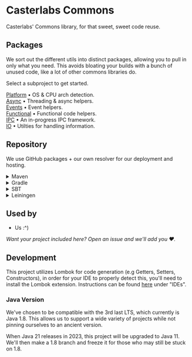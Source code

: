 # Casterlabs Commons

Casterlabs' Commons library, for that sweet, sweet code reuse.

## Packages

We sort out the different utils into distinct packages, allowing you to pull in only what you need. This avoids bloating your builds with a bunch of unused code, like a lot of other commons libraries do.

Select a subproject to get started.

[Platform](/platform/) &bull; OS & CPU arch detection.  
[Async](/async/) &bull; Threading & async helpers.  
[Events](/events/) &bull; Event helpers.  
[Functional](/functional/) &bull; Functional code helpers.  
[IPC](/ipc/) &bull; An in-progress IPC framework.  
[IO](/io/) &bull; Utilties for handling information.

## Repository

We use GitHub packages + our own resolver for our deployment and hosting.

<details>
  <summary>Maven</summary>
  
  ```xml
  <repositories>
    <repository>
      <id>casterlabs-maven</id>
      <url>https://repo.casterlabs.co/maven</url>
    </repository>
  </repositories>
  ```
</details>

<details>
  <summary>Gradle</summary>
  
  ```gradle
allprojects {
	repositories {
		maven { url 'https://repo.casterlabs.co/maven' }
	}
}
  ```
</details>

<details>
  <summary>SBT</summary>
  
  ```
resolvers += "casterlabs-maven" at "https://repo.casterlabs.co/maven"
  ```
</details>

<details>
  <summary>Leiningen</summary>
  
  ```
:repositories [["casterlabs-maven" "https://repo.casterlabs.co/maven"]]
  ```
</details>

## Used by

- Us :^)

_Want your project included here? Open an issue and we'll add you ❤._

## Development

This project utilizes Lombok for code generation (e.g Getters, Setters, Constructors), in order for your IDE to properly detect this, you'll need to install the Lombok extension. Instructions can be found [here](https://projectlombok.org/setup/) under "IDEs".

### Java Version

We've chosen to be compatible with the 3rd last LTS, which currently is Java 1.8. This allows us to support a wide variety of projects while not pinning ourselves to an ancient version.

When Java 21 releases in 2023, this project will be upgraded to Java 11. We'll then make a 1.8 branch and freeze it for those who may still be stuck on 1.8.
